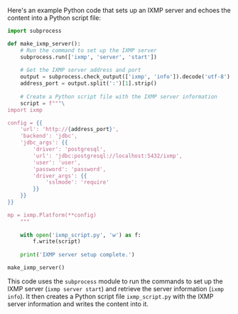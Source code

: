 Here's an example Python code that sets up an IXMP server and echoes the content into a Python script file:

```python
import subprocess

def make_ixmp_server():
    # Run the command to set up the IXMP server
    subprocess.run(['ixmp', 'server', 'start'])
    
    # Get the IXMP server address and port
    output = subprocess.check_output(['ixmp', 'info']).decode('utf-8')
    address_port = output.split(':')[1].strip()
    
    # Create a Python script file with the IXMP server information
    script = f"""\
import ixmp

config = {{
    'url': 'http://{address_port}',
    'backend': 'jdbc',
    'jdbc_args': {{
        'driver': 'postgresql',
        'url': 'jdbc:postgresql://localhost:5432/ixmp',
        'user': 'user',
        'password': 'password',
        'driver_args': {{
            'sslmode': 'require'
        }}
    }}
}}

mp = ixmp.Platform(**config)
    """
    
    with open('ixmp_script.py', 'w') as f:
        f.write(script)
    
    print('IXMP server setup complete.')

make_ixmp_server()
```

This code uses the `subprocess` module to run the commands to set up the IXMP server (`ixmp server start`) and retrieve the server information (`ixmp info`). It then creates a Python script file `ixmp_script.py` with the IXMP server information and writes the content into it.
